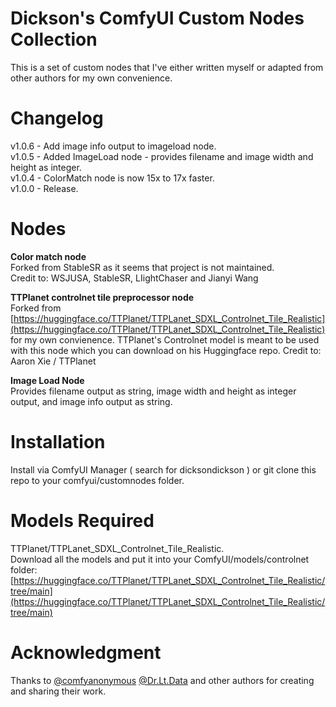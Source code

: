 # Dickson's ComfyUI Custom Nodes Collection  

This is a set of custom nodes that I've either written myself or adapted from other authors for my own convenience.  


# Changelog  
v1.0.6 - Add image info output to imageload node.   
v1.0.5 - Added ImageLoad node - provides filename and image width and height as integer.  
v1.0.4 - ColorMatch node is now 15x to 17x faster.   
v1.0.0 - Release.   



# Nodes  

**Color match node**  
Forked from StableSR as it seems that project is not maintained.  
Credit to: WSJUSA, StableSR, LIightChaser and Jianyi Wang  
  
**TTPlanet controlnet tile preprocessor node**  
Forked from [https://huggingface.co/TTPlanet/TTPLanet_SDXL_Controlnet_Tile_Realistic](https://huggingface.co/TTPlanet/TTPLanet_SDXL_Controlnet_Tile_Realistic) for my own convienence.
TTPlanet's Controlnet model is meant to be used with this node which you can download on his Huggingface repo.
Credit to: Aaron Xie / TTPlanet  

**Image Load Node**  
Provides filename output as string, image width and height as integer output, and image info output as string.   



# Installation  
Install via ComfyUI Manager ( search for dicksondickson ) or git clone this repo to your comfyui/customnodes folder.  
  


# Models Required  
TTPlanet/TTPLanet_SDXL_Controlnet_Tile_Realistic.  
Download all the models and put it into your ComfyUI/models/controlnet folder:  
[https://huggingface.co/TTPlanet/TTPLanet_SDXL_Controlnet_Tile_Realistic/tree/main](https://huggingface.co/TTPlanet/TTPLanet_SDXL_Controlnet_Tile_Realistic/tree/main)  
  

  

# Acknowledgment  

Thanks to [@comfyanonymous](https://github.com/comfyanonymous) [@Dr.Lt.Data](https://github.com/ltdrdata) and other authors for creating and sharing their work.  



